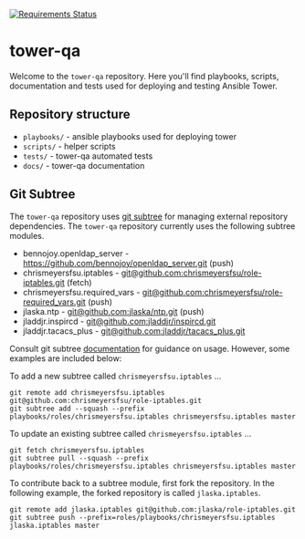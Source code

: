 [![Requirements Status](https://requires.io/github/ansible/tower-qa/requirements.svg?branch=master)](https://requires.io/github/ansible/tower-qa/requirements/?branch=master)

# tower-qa

Welcome to the `tower-qa` repository.  Here you'll find playbooks, scripts, documentation and tests used for deploying and testing Ansible Tower.

## Repository structure

* `playbooks/` - ansible playbooks used for deploying tower
* `scripts/` - helper scripts
* `tests/` - tower-qa automated tests
* `docs/` - tower-qa documentation

## Git Subtree

The `tower-qa` repository uses [git subtree](https://blogs.atlassian.com/2013/05/alternatives-to-git-submodule-git-subtree/) for managing external repository dependencies.  The `tower-qa` repository currently uses the following subtree modules.

* bennojoy.openldap_server - https://github.com/bennojoy/openldap_server.git (push)
* chrismeyersfsu.iptables - [git@github.com:chrismeyersfsu/role-iptables.git](https://github.com/chrismeyersfsu/role-iptables) (fetch)
* chrismeyersfsu.required_vars - [git@github.com:chrismeyersfsu/role-required_vars.git](https://github.com/chrismeyersfsu/role-required_vars) (push)
* jlaska.ntp - [git@github.com:jlaska/ntp.git](https://github.com/jlaska/ntp) (push)
* jladdjr.inspircd - [git@github.com:jladdjr/inspircd.git](https://github.com/jladdjr/inspircd)
* jladdjr.tacacs_plus - [git@github.com:jladdjr/tacacs_plus.git](https://github.com/jladdjr/tacacs_plus)

Consult git subtree [documentation](https://blogs.atlassian.com/2013/05/alternatives-to-git-submodule-git-subtree/) for guidance on usage.  However, some examples are included below:

To add a new subtree called `chrismeyersfsu.iptables` ...

    git remote add chrismeyersfsu.iptables git@github.com:chrismeyersfsu/role-iptables.git
    git subtree add --squash --prefix playbooks/roles/chrismeyersfsu.iptables chrismeyersfsu.iptables master

To update an existing subtree called `chrismeyersfsu.iptables` ...

    git fetch chrismeyersfsu.iptables
    git subtree pull --squash --prefix playbooks/roles/chrismeyersfsu.iptables chrismeyersfsu.iptables master

To contribute back to a subtree module, first fork the repository.  In the following example, the forked repository is called `jlaska.iptables`.

    git remote add jlaska.iptables git@github.com:jlaska/role-iptables.git
    git subtree push --prefix=roles/playbooks/chrismeyersfsu.iptables jlaska.iptables master
